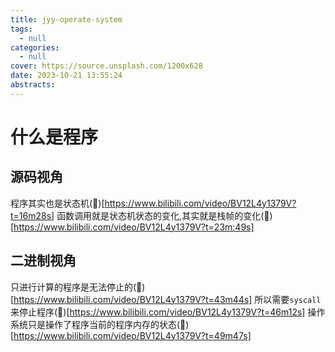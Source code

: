 ```yaml
---
title: jyy-operate-system
tags:
  - null
categories:
  - null
cover: https://source.unsplash.com/1200x628
date: 2023-10-21 13:55:24
abstracts:
---
```



# 什么是程序

## 源码视角 

程序其实也是状态机(🚩)[https://www.bilibili.com/video/BV12L4y1379V?t=16m28s]
函数调用就是状态机状态的变化,其实就是栈帧的变化(🚩)[https://www.bilibili.com/video/BV12L4y1379V?t=23m:49s]

## 二进制视角

只进行计算的程序是无法停止的(🚩)[https://www.bilibili.com/video/BV12L4y1379V?t=43m44s]
所以需要`syscall`来停止程序(🚩)[https://www.bilibili.com/video/BV12L4y1379V?t=46m12s]
操作系统只是操作了程序当前的程序内存的状态(🚩)[https://www.bilibili.com/video/BV12L4y1379V?t=49m47s]
